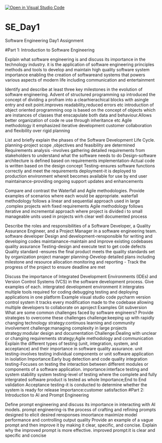 [![Open in Visual Studio Code](https://classroom.github.com/assets/open-in-vscode-2e0aaae1b6195c2367325f4f02e2d04e9abb55f0b24a779b69b11b9e10269abc.svg)](https://classroom.github.com/online_ide?assignment_repo_id=15567051&assignment_repo_type=AssignmentRepo)
# SE_Day1
Software Engineering Day1 Assignment

#Part 1: Introduction to Software Engineering

Explain what software engineering is and discuss its importance in the technology industry.
it is the application of software engineering principles methods and tools to develop and maintain high quality software system
importance
enabling the creation of softwareand systems that powers various aspects of modern life including communication and entertainment

Identify and describe at least three key milestones in the evolution of software engineering.
 Advent of structured programming
 sp introduced the concept of dividing a profram into a clearhierachical blocks with asingle entry and exit point.improves readability,reduced errors etc
 introduction of object oriented programming
 oop is based on the concept of objects which are instances of classes that enscapulate both data and behaviour.Allows better organization of code re use through inheritance etc
 Agile methodology
 it emphasized iterative development customer collaboration and flexibility over rigid planning

List and briefly explain the phases of the Software Development Life Cycle.
planning-project scope ,objectives and feasibility are determined
Requirements analysis -involves gathering detailed requirements from stakeholders to understand what the software needs to do
Design-software architecture is defined based on requirements
implementation-Actual code is written based on the  design concept
Testing-ensures software functions correctly and meet the requirements
deployment-it is deployed  to production environment whereit becomes available for use by end user
maintainance-providing ongoing support updates and enhancements

Compare and contrast the Waterfall and Agile methodologies. Provide examples of scenarios where each would be appropriate.
waterfall methodology
follows a linear and sequential approach used in large ,complex projects wirh fixed requirements
Agile methodology
follows iterative and incremental  approach where project is divided i to small manageable units used in projects wirh clear well documented process

Describe the roles and responsibilities of a Software Developer, a Quality Assurance Engineer, and a Project Manager in a software engineering team.
software developer
Design and  development-rensponsible for writing and developing codes
maintainance-maintain and improve existing codebases
quality assurance
Testing-design and execute test to get code defects
Quality standard -ensures the final product meets the quality standards set by organization
project manager
planning-Develop detailed plans including milestone and resource allocation
monitoring and reporting - Track the progress of the project to ensure deadline are met


Discuss the importance of Integrated Development Environments (IDEs) and Version Control Systems (VCS) in the software development process. Give examples of each.
intergrated development environment
it intergrates multiple tools  required for coding debugging testing and deploying applications in one platform
Example
visual studio code 
pycharm
version control system
it tracks every modification made to  the codebase allowing  multiple developers to collaborate  on aproject
Examples
Git
subversion
What are some common challenges faced by software engineers? Provide strategies to overcome these challenges
challenge:keeping up with rapidly changing technology
strategy:continuos learning and community involvement
challenge:managing complexity in large projects
strategy:modular design and documentation
Challenge:Dealing with unclear  or changing requirements
strategy;Agile methodology and communication
Explain the different types of testing (unit, integration, system, and acceptance) and their importance in software quality assurance.
unit testing-involves testing individual components or unit software application in isolation
Importance:Early bug detection and code quality
integration testing-Focuses on testing the interaction between different modules or components of a software application.
importance:interface testing and system stability
system testing-level of testing where the complete and fully intergrated software product is tested as whole
Importance;End to End validation
Acceptance testing-it is conducted to determine whether the system is ready for release
Importance:customer satisfaction 
#Part 2: Introduction to AI and Prompt Engineering


Define prompt engineering and discuss its importance in interacting with AI models.
prompt engineering-is the process of crafting and refining prompts designed to elicit desired rensponses
imoortance
maximize model performance and controlling output quality
Provide an example of a vague prompt and then improve it by making it clear, specific, and concise. Explain why the improved prompt is more effective.
improved prompt:it is clear and specific and concise
